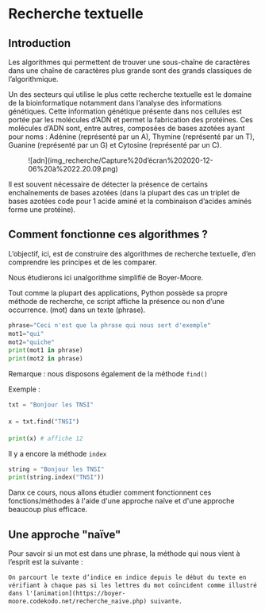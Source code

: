 # Recherche textuelle

## Introduction
Les algorithmes qui permettent de trouver une sous-chaîne de caractères dans une chaîne de caractères plus grande sont des grands classiques de l’algorithmique.

Un des secteurs qui utilise le plus cette recherche textuelle est le domaine de la bioinformatique notamment dans l’analyse des informations génétiques. Cette information génétique présente dans nos cellules est portée par les molécules d’ADN et permet la fabrication des protéines. Ces molécules d’ADN sont, entre autres, composées de bases azotées ayant pour noms : Adénine (représenté par un A), Thymine (représenté par un T), Guanine (représenté par un G) et Cytosine (représenté par un C).

<figure markdown>
![adn](img_recherche/Capture%20d’écran%202020-12-06%20à%2022.20.09.png)
</figure>

Il est souvent nécessaire de détecter la présence de certains enchaînements de bases azotées (dans la plupart des cas un triplet de bases azotées code pour 1 acide aminé et la combinaison d’acides aminés forme une protéine).

## Comment fonctionne ces algorithmes ?

L’objectif, ici, est de construire des algorithmes de recherche textuelle, d’en comprendre les principes et de les comparer.

Nous étudierons ici unalgorithme simplifié de Boyer-Moore.

Tout comme la plupart des applications, Python possède sa propre méthode de recherche, ce script affiche la présence ou non d’une occurrence. (mot) dans un texte (phrase).

``` py linenums="1"
phrase="Ceci n'est que la phrase qui nous sert d'exemple"
mot1="qui"
mot2="quiche"
print(mot1 in phrase)
print(mot2 in phrase)
```

Remarque : nous disposons également de la méthode `find()`

Exemple :
``` py linenums="1"
txt = "Bonjour les TNSI"

x = txt.find("TNSI")

print(x) # affiche 12
```

Il y a encore la méthode `index`

``` py linenums="1"
string = "Bonjour les TNSI"
print(string.index("TNSI"))
``` 

Danx ce cours, nous allons étudier comment fonctionnent ces fonctions/méthodes à l'aide d'une approche naïve et d'une approche beaucoup plus efficace.

## Une approche "naïve"

Pour savoir si un mot est dans une phrase, la méthode qui nous vient à l’esprit est la suivante :

    On parcourt le texte d’indice en indice depuis le début du texte en vérifiant à chaque pas si les lettres du mot coïncident comme illustré dans l'[animation](https://boyer-moore.codekodo.net/recherche_naive.php) suivante.



